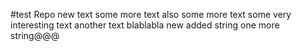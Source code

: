 #test Repo 
new text 
some more text
also some more text
some very interesting text
another text
blablabla
new added string
one more string@@@
